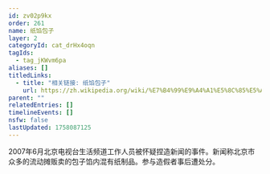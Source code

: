 ```yaml
---
id: zv02p9kx
order: 261
name: 纸馅包子
layer: 2
categoryId: cat_drHx4oqn
tagIds:
  - tag_jKWvm6pa
aliases: []
titledLinks:
  - title: "相关链接: 纸馅包子"
    url: https://zh.wikipedia.org/wiki/%E7%B4%99%E9%A4%A1%E5%8C%85%E5%AD%90%E8%99%9B%E5%81%87%E6%96%B0%E8%81%9E%E4%BA%8B%E4%BB%B6
parent: ""
relatedEntries: []
timelineEvents: []
nsfw: false
lastUpdated: 1758087125
---
```


2007年6月北京电视台生活频道工作人员被怀疑捏造新闻的事件。新闻称北京市众多的流动摊贩卖的包子馅内混有纸制品。参与造假者事后遭处分。